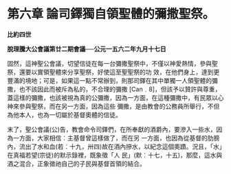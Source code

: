 # 第六章 論司鐸獨自領聖體的彌撒聖祭。


**比約四世**

**脫理騰大公會議第廿二期會議──公元一五六二年九月十七日**





固然，這神聖公會議，切望信徒在每一台彌撒聖祭中，不僅以神愛熱情，參與聖祭，還要以實領聖體來分享聖祭，好使這至聖聖祭的功
效，在他們身上，達到更豐滿的境地；可是，如果這一點不常辦到，則那司鐸在其中單獨一人領聖體的彌撒，也不該因此而被斥為私的，不合理的彌撒
[Can﹒8]，但該予以贊許與尊重，蓋這樣的彌撒，也該被視為真的公彌撒，因為一方面，在這種彌撒中，有民眾以心神來參與聖祭，而在另一方面，因為這些
彌撒，是由教會的公務員所舉行，不但為他本人，也為一切屬於基督奧體的信徒。

末了，聖公會議(公)告，教會命令司鐸們，在所奉獻的酒爵內，要滲入一些水，因為一方面，大家相信︰主基督曾這樣做了，而在另
一方面，也因為從基督的肋膀內，流出了水和血(若︰十九，卅四)故在酒內摻水，以紀念這個奧蹟。況且，「水」在真福若望(宗徒)的默示錄裡，既象徵「人
民」(默︰十七，十五)，那麼，這水與酒之混合，正象徵祂自己的子民與基督首領的結合。

